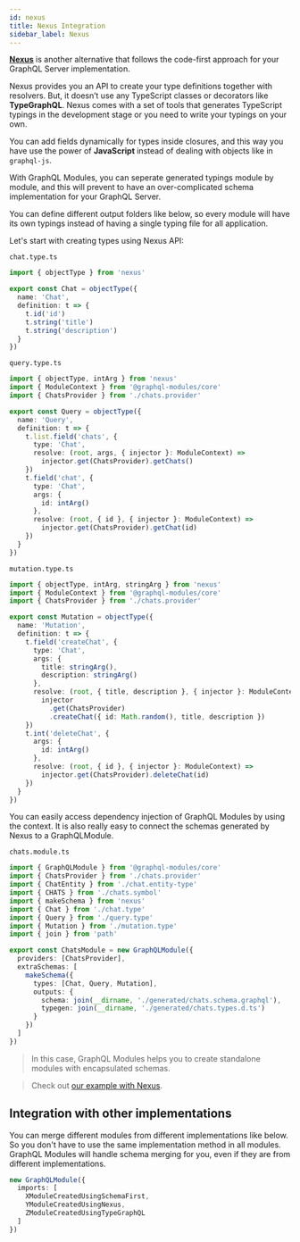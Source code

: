 ```yaml
---
id: nexus
title: Nexus Integration
sidebar_label: Nexus
---
```


**[Nexus](https://nexus.js.org/)** is another alternative that follows the code-first approach for your GraphQL Server implementation.

Nexus provides you an API to create your type definitions together with resolvers. But, it doesn’t use any TypeScript classes or decorators like **TypeGraphQL**.
Nexus comes with a set of tools that generates TypeScript typings in the development stage or you need to write your typings on your own.

You can add fields dynamically for types inside closures, and this way you have use the power of **JavaScript** instead of dealing with objects like in `graphql-js`.

With GraphQL Modules, you can seperate generated typings module by module, and this will prevent to have an over-complicated schema implementation for your GraphQL Server.

You can define different output folders like below, so every module will have its own typings instead of having a single typing file for all application.

Let's start with creating types using Nexus API:

`chat.type.ts`

```typescript
import { objectType } from 'nexus'

export const Chat = objectType({
  name: 'Chat',
  definition: t => {
    t.id('id')
    t.string('title')
    t.string('description')
  }
})
```

`query.type.ts`

```typescript
import { objectType, intArg } from 'nexus'
import { ModuleContext } from '@graphql-modules/core'
import { ChatsProvider } from './chats.provider'

export const Query = objectType({
  name: 'Query',
  definition: t => {
    t.list.field('chats', {
      type: 'Chat',
      resolve: (root, args, { injector }: ModuleContext) =>
        injector.get(ChatsProvider).getChats()
    })
    t.field('chat', {
      type: 'Chat',
      args: {
        id: intArg()
      },
      resolve: (root, { id }, { injector }: ModuleContext) =>
        injector.get(ChatsProvider).getChat(id)
    })
  }
})
```

`mutation.type.ts`

```typescript
import { objectType, intArg, stringArg } from 'nexus'
import { ModuleContext } from '@graphql-modules/core'
import { ChatsProvider } from './chats.provider'

export const Mutation = objectType({
  name: 'Mutation',
  definition: t => {
    t.field('createChat', {
      type: 'Chat',
      args: {
        title: stringArg(),
        description: stringArg()
      },
      resolve: (root, { title, description }, { injector }: ModuleContext) =>
        injector
          .get(ChatsProvider)
          .createChat({ id: Math.random(), title, description })
    })
    t.int('deleteChat', {
      args: {
        id: intArg()
      },
      resolve: (root, { id }, { injector }: ModuleContext) =>
        injector.get(ChatsProvider).deleteChat(id)
    })
  }
})
```

You can easily access dependency injection of GraphQL Modules by using the context.
It is also really easy to connect the schemas generated by Nexus to a GraphQLModule.

`chats.module.ts`

```typescript
import { GraphQLModule } from '@graphql-modules/core'
import { ChatsProvider } from './chats.provider'
import { ChatEntity } from './chat.entity-type'
import { CHATS } from './chats.symbol'
import { makeSchema } from 'nexus'
import { Chat } from './chat.type'
import { Query } from './query.type'
import { Mutation } from './mutation.type'
import { join } from 'path'

export const ChatsModule = new GraphQLModule({
  providers: [ChatsProvider],
  extraSchemas: [
    makeSchema({
      types: [Chat, Query, Mutation],
      outputs: {
        schema: join(__dirname, './generated/chats.schema.graphql'),
        typegen: join(__dirname, './generated/chats.types.d.ts')
      }
    })
  ]
})
```

> In this case, GraphQL Modules helps you to create standalone modules with encapsulated schemas.

> Check out [our example with Nexus](https://github.com/ardatan/NexusGraphQLModules).

## Integration with other implementations

You can merge different modules from different implementations like below.
So you don't have to use the same implementation method in all modules.
GraphQL Modules will handle schema merging for you, even if they are from different implementations.

```typescript
new GraphQLModule({
  imports: [
    XModuleCreatedUsingSchemaFirst,
    YModuleCreatedUsingNexus,
    ZModuleCreatedUsingTypeGraphQL
  ]
})
```
